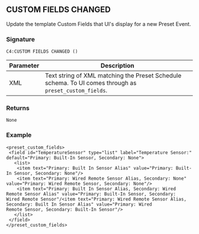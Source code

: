 ## CUSTOM FIELDS CHANGED

Update the template Custom Fields that UI's display for a new Preset Event.


### Signature

`C4:CUSTOM FIELDS CHANGED ()`


| Parameter | Description |
| --- | --- |
| XML | Text string of XML matching the Preset Schedule schema. To UI comes through as `preset_custom_fields`.



### Returns

`None
`

### Example

```
<preset_custom_fields>
 <field id="TemperatureSensor" type="list" label="Temperature Sensor:" default="Primary: Built-In Sensor, Secondary: None">
   <list>
    <item text="Primary: Built In Sensor Alias" value="Primary: Built-In Sensor, Secondary: None"/>                    
    <item text="Primary: Wired Remote Sensor Alias, Secondary: None" value="Primary: Wired Remote Sensor, Secondary: None"/>
    <item text="Primary: Built In Sensor Alias, Secondary: Wired Remote Sensor Alias" value="Primary: Built-In Sensor, Secondary:           Wired Remote Sensor"/<item text="Primary: Wired Remote Sensor Alias, Secondary: Built In Sensor Alias" value="Primary: Wired           Remote Sensor, Secondary: Built-In Sensor"/>
   </list>
 </field>
</preset_custom_fields>
```
